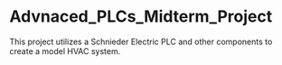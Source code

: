 # Advnaced_PLCs_Midterm_Project
This project utilizes a Schnieder Electric PLC and other components to create a model HVAC system.
